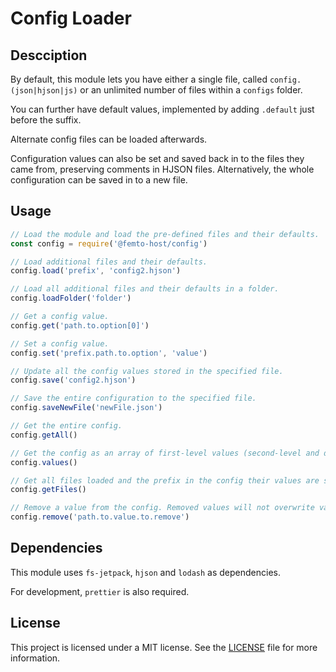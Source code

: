# Config Loader

## Descciption

By default, this module lets you have either a single file, called `config.(json|hjson|js)` or an unlimited number of files within a `configs` folder.

You can further have default values, implemented by adding `.default` just before the suffix.

Alternate config files can be loaded afterwards.

Configuration values can also be set and saved back in to the files they came from, preserving comments in HJSON files. Alternatively, the whole configuration can be saved in to a new file.

## Usage

```JavaScript
// Load the module and load the pre-defined files and their defaults.
const config = require('@femto-host/config')

// Load additional files and their defaults.
config.load('prefix', 'config2.hjson')

// Load all additional files and their defaults in a folder.
config.loadFolder('folder')

// Get a config value.
config.get('path.to.option[0]')

// Set a config value.
config.set('prefix.path.to.option', 'value')

// Update all the config values stored in the specified file.
config.save('config2.hjson')

// Save the entire configuration to the specified file.
config.saveNewFile('newFile.json')

// Get the entire config.
config.getAll()

// Get the config as an array of first-level values (second-level and deeper objects remain together as items in the array).
config.values()

// Get all files loaded and the prefix in the config their values are stored under. A '.' means that a file's values were added at the top level.
config.getFiles()

// Remove a value from the config. Removed values will not overwrite values in files when 'save' isused, but will not be present when 'saveNewFile' is used.
config.remove('path.to.value.to.remove')
```

## Dependencies

This module uses `fs-jetpack`, `hjson` and `lodash` as dependencies.

For development, `prettier` is also required.

## License

This project is licensed under a MIT license. See the [LICENSE](LICENSE 'LICENSE') file for more information.
